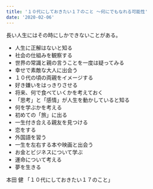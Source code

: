 ```yaml
---
title: '１０代にしておきたい１７のこと 〜何にでもなれる可能性'
date: '2020-02-06'
---
```


長い人生にはその時にしかできないことがある。

- 人生に正解はないと知る
- 社会の仕組みを観察する
- 世界の常識と親の言うことを一度は疑ってみる
- 幸せで素敵な大人に出会う
- １０代の頃の両親をイメージする
- 好き嫌いをはっきりさせる
- 将来、何で食べていくかを考えておく
- 「思考」と「感情」が人生を動かしていると知る
- 何を学ぶかを考える
- 初めての「旅」に出る
- 一生付き合える親友を見つける
- 恋をする
- 外国語を習う
- 一生を左右する本や映画と出会う
- お金とビジネスについて学ぶ
- 運命について考える
- 夢を生きる

本田 健 「１０代にしておきたい１７のこと」
